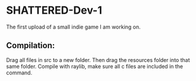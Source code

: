 
# SHATTERED-Dev-1
The first upload of a small indie game I am working on.

Compilation:
----------------------------------------
Drag all files in src to a new folder. Then drag the resources folder into that same folder. Compile with raylib, make sure all c files are included in the command.